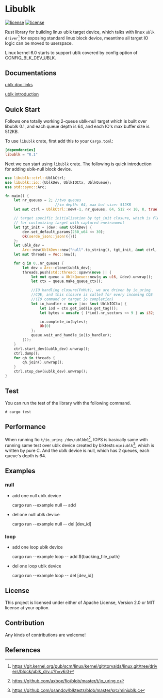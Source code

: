# Libublk

[![license](https://img.shields.io/badge/License-MIT-blue.svg)](https://github.com/ming1/libublk-rs/blob/master/LICENSE-MIT)
[![license](https://img.shields.io/badge/License-Apache%202.0-blue.svg)](https://github.com/ming1/libublk-rs/blob/master/LICENSE-APACHE)

Rust library for building linux ublk target device, which talks with
linux `ublk driver`[^1] for exposing standard linux block device,
meantime all target IO logic can be moved to userspace.

Linux kernel 6.0 starts to support ublk covered by config option of
CONFIG_BLK_DEV_UBLK.

## Documentations

[ublk doc
links](https://github.com/ming1/ubdsrv/blob/master/doc/external_links.rst)

[ublk
introduction](https://github.com/ming1/ubdsrv/blob/master/doc/ublk_intro.pdf)

## Quick Start

Follows one totally working 2-queue ublk-null target which is built over
libublk 0.1, and each queue depth is 64, and each IO\'s max buffer size
is 512KB.

To use `libublk` crate, first add this to your `Cargo.toml`:

```toml
[dependencies]
libublk = "0.1"
```

Next we can start using `libublk` crate.
The following is quick introduction for adding ublk-null block device.

``` rust
use libublk::ctrl::UblkCtrl;
use libublk::io::{UblkDev, UblkIOCtx, UblkQueue};
use std::sync::Arc;

fn main() {
    let nr_queues = 2; //two queues
                       //io depth: 64, max buf size: 512KB
    let mut ctrl = UblkCtrl::new(-1, nr_queues, 64, 512 << 10, 0, true).unwrap();

    // target specific initialization by tgt_init closure, which is flexible
    // for customizing target with captured environment
    let tgt_init = |dev: &mut UblkDev| {
        dev.set_default_params(250_u64 << 30);
        Ok(serde_json::json!({}))
    };
    let ublk_dev =
        Arc::new(UblkDev::new("null".to_string(), tgt_init, &mut ctrl, 0).unwrap());
    let mut threads = Vec::new();

    for q in 0..nr_queues {
        let dev = Arc::clone(&ublk_dev);
        threads.push(std::thread::spawn(move || {
            let mut queue = UblkQueue::new(q as u16, &dev).unwrap();
            let ctx = queue.make_queue_ctx();

            //IO handling closure(FnMut), we are driven by io_uring
            //CQE, and this closure is called for every incoming CQE
            //(IO command or target io completion)
            let io_handler = move |io: &mut UblkIOCtx| {
                let iod = ctx.get_iod(io.get_tag());
                let bytes = unsafe { (*iod).nr_sectors << 9 } as i32;

                io.complete_io(bytes);
                Ok(0)
            };
            queue.wait_and_handle_io(io_handler);
        }));
    }
    ctrl.start_dev(&ublk_dev).unwrap();
    ctrl.dump();
    for qh in threads {
        qh.join().unwrap();
    }
    ctrl.stop_dev(&ublk_dev).unwrap();
}
```

## Test

You can run the test of the library with the following command.

```
# cargo test
```

## Performance

When running fio `t/io_uring /dev/ublkb0`[^2], IOPS is basically same with
running same test over ublk device created by blktests `miniublk`[^3], which
is written by pure C. And the ublk device is null, which has 2 queues, each
queue's depth is 64.

## Examples

### null

-   add one null ublk device

    cargo run \--example null \-- add

-   del one null ublk device

    cargo run \--example null \-- del \[dev_id\]

### loop

-   add one loop ublk device

    cargo run \--example loop \-- add \${backing_file_path}

-   del one loop ublk device

    cargo run \--example loop \-- del \[dev_id\]

## License

This project is licensed under either of Apache License, Version 2.0 or
MIT license at your option.

## Contribution

Any kinds of contributions are welcome!

## References

[^1]: <https://git.kernel.org/pub/scm/linux/kernel/git/torvalds/linux.git/tree/drivers/block/ublk_drv.c?h=v6.0>
[^2]: <https://github.com/axboe/fio/blob/master/t/io_uring.c>
[^3]: <https://github.com/osandov/blktests/blob/master/src/miniublk.c>
